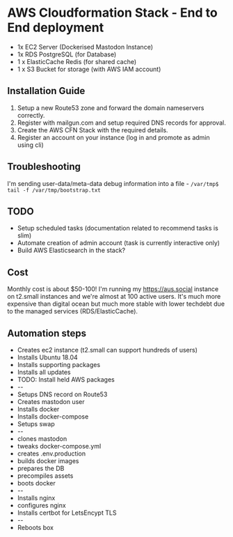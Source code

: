 # AWS Cloudformation Stack - End to End deployment
* 1x EC2 Server (Dockerised Mastodon Instance)
* 1x RDS PostgreSQL (for Database)
* 1 x ElasticCache Redis (for shared cache)
* 1 x S3 Bucket for storage (with AWS IAM account)

## Installation Guide
1) Setup a new Route53 zone and forward the domain nameservers correctly.
2) Register with mailgun.com and setup required DNS records for approval.
3) Create the AWS CFN Stack with the required details.
4) Register an account on your instance (log in and promote as admin using cli)

## Troubleshooting
I'm sending user-data/meta-data debug information into a file - `/var/tmp$ tail -f /var/tmp/bootstrap.txt`

## TODO
* Setup scheduled tasks (documentation related to recommend tasks is slim)
* Automate creation of admin account (task is currently interactive only)
* Build AWS Elasticsearch in the stack?

## Cost
Monthly cost is about $50-100!
I'm running my https://aus.social instance on t2.small instances and we're almost at 100 active users.
It's much more expensive than digital ocean but much more stable with lower techdebt due to the managed services (RDS/ElasticCache).

## Automation steps
* Creates ec2 instance (t2.small can support hundreds of users)
* Installs Ubuntu 18.04
* Installs supporting packages
* Installs all updates
* TODO: Install held AWS packages
* --
* Setups DNS record on Route53
* Creates mastodon user
* Installs docker
* Installs docker-compose
* Setups swap
* --
* clones mastodon 
* tweaks docker-compose.yml
* creates .env.production
* builds docker images
* prepares the DB
* precompiles assets
* boots docker
* --
* Installs nginx
* configures nginx 
* Installs certbot for LetsEncypt TLS
* --
* Reboots box
